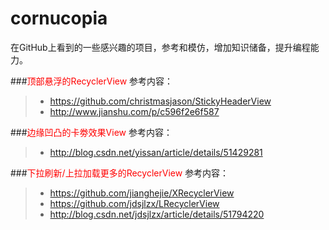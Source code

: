 # cornucopia
在GitHub上看到的一些感兴趣的项目，参考和模仿，增加知识储备，提升编程能力。

###<font color="red">顶部悬浮的RecyclerView</font>
参考内容：
>* https://github.com/christmasjason/StickyHeaderView
>* http://www.jianshu.com/p/c596f2e6f587

###<font color="red">边缘凹凸的卡劵效果View</font>
参考内容：
>* http://blog.csdn.net/yissan/article/details/51429281

###<font color="red">下拉刷新/上拉加载更多的RecyclerView</font>
参考内容：
>* https://github.com/jianghejie/XRecyclerView
>* https://github.com/jdsjlzx/LRecyclerView
>* http://blog.csdn.net/jdsjlzx/article/details/51794220